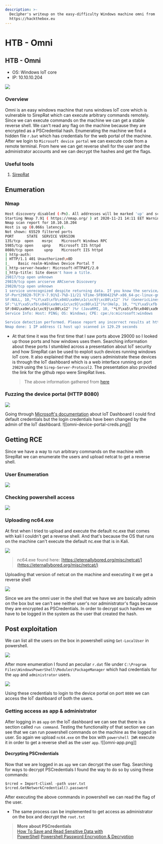 ```yaml
---
description: >-
  Dec1pher's writeup on the easy-difficulty Windows machine omni from
  https://hackthebox.eu
---
```


# HTB - Omni

## HTB - Omni

* OS: Windows IoT core
* IP: 10.10.10.204

![](../../.gitbook/assets/omni.jpg)

### Overview

Omni is an easy windows machine that runs windows IoT core which is vulnerable to SirepRat which can execute arbitrary commands remotely. Since we can execute commands on the machine we can get a stable reverse shell. We can't read any flag on the machine because they are encrypted as a PSCredential hash. Enumerating the machine we find a hidden file `r.bat` which has credentials for the web portal of the machine. After we login to `Microsoft device portal` we can execute code from a remote terminal. From here we can get reverse shell for the user and the administrator accounts and we can decrypt the hashes and get the flags.

### Useful tools

1. [SirepRat](https://github.com/SafeBreach-Labs/SirepRAT)

## Enumeration

### Nmap

```bash
Host discovery disabled (-Pn). All addresses will be marked 'up' and scan times will be slower.
Starting Nmap 7.91 ( https://nmap.org/ ) at 2020-11-21 14:11 EET Warning: 10.10.10.204 giving up on port because retransmission cap hit (0).
Nmap scan report for 10.10.10.204
Host is up (0.066s latency).
Not shown: 65529 filtered ports
PORT      STATE  SERVICE VERSION
135/tcp  open    msrpc    Microsoft Windows RPC
5985/tcp open    upnp    Microsoft IIS httpd
8080/tcp open     upnp    Microsoft IIS httpd
| http-auth:
| HTTP/1.1 401 Unauthorized\x0D
|_    Basic realm-Windows Device Portal T
|_http-server-header: Microsoft-HTTPAPI/2.0
|_http-title: Site doesn't have a title.
29817/tcp open unknown
29819/tcp open arcserve ARCserve Discovery
29820/tcp open unknown
1 service unrecognized despite returning data. If you know the service/version, please submit the following fingerprint at https://nmap.org/cgi-bin/submit.cgi?new-service : 
SF-Port29820-TCP:V-7.91%I-7%D-11/21 %Time-5FB90422%P-x86_64-pc-linux-gnu%r( 
SF:NULL, 10,"*LY\xa5\xfb\x04G\xa9m\x1c\xc9}\xc80\x12" )%r (GenericLines,10,
SF:"\LY\xa5\xfb\x04G\xa9m\x1c\xc9}\xc80\x12")%r(Help, 10, "*LY\xa5\xfb'\x 
SF:04G\xa9m\x1c\xc9}\xc80\x12" )%r (JavaRMI, 10, "*LY\xa5\xfb\x046\xa9m\x1c\SF:xc9}\xc80\x12");
Service Info: Host: PING; OS: Windows; CPE: cpe:/o:microsoft:windows

Service detection performed. Please report any incorrect results at https://nmap.org/submit/. 
Nmap done: 1 IP address (1 host up) scanned in 129.29 seconds
```

* At that time it was the first time that I saw ports above 29000 so I looked up those ports and how windows uses them. Searching information about these ports I stumbled across a presentation about IoT security and how SirepRat can be used to exploit such devices running windows IoT core. It also explained that the way users administrate these devices is through the IoT dashboard which is a web interface running on port `29829` using the `Sirep-Server-Protocol2`. The presentation also provided the link for the github repo were SirepRat lives.

  > The above information gathered from [here](https://www.woprsummit.org/slides-archive/SirepRAT_RCEasSYSTEMonWindowsIoTCore-WOPRSummit.pdf)

### Fuzzing the device portal \(HTTP 8080\)

![](../../.gitbook/assets/omni-device-portal.png)

Going through [Microsoft's documentation](https://docs.microsoft.com/en-us/windows/iot-core/manage-your-device/deviceportal) about IoT Dashboard I could find default credentials but the login credentials have been changed by the admin of the IoT dashboard. !\[\[omni-device-portal-creds.png\]\]

## Getting RCE

Since we have a way to run arbitrary commands on the machine with SirepRat we can enumerate the users and upload netcat to get a reverse shell.

### User Enumeration

![](../../.gitbook/assets/omni-user-enum.png)

### Checking powershell access

![](../../.gitbook/assets/omni-powershell-accees.png)

### Uploading nc64.exe

At first when I tried to upload and execute the default nc.exe that comes with kali I couldn't get a reverse shell. And that's because the OS that runs on the machine can't execute the default nc.exe that is in Kali.

![](../../.gitbook/assets/omni-architecture.png)

> nc64.exe found here: [https://eternallybored.org/misc/netcat/](https://eternallybored.org/misc/netcat/)

Uploading that version of netcat on the machine and executing it we get a reverse shell

![](../../.gitbook/assets/omni-rce.png)

Since we are the omni user in the shell that we have we are basically admin on the box but we can't see neither user's nor administrator's flags because they are encrypted as PSCredentials. In order to decrypt such hashes we have to be logged in the system as the user that created the hash.

## Post exploitation

We can list all the users on the box in powershell using `Get-LocalUser` in powershell.

![](../../.gitbook/assets/omni-local-users.png)

After more enumeration I found an peculiar `r.dat` file under `C:\Program Files\WindowsPowerShell\Modules\PackageManager` which had credentials for the `app` and `administrator` users.

![](../../.gitbook/assets/omni-creds.png)

Using these credentials to login to the device portal on port `8080` we can access the IoT dashboard of both the users.

### Getting access as app & administrator

After logging in as `app` on the IoT dashboard we can see that there is a section called `run command`. Testing the functionality of that section we can see that we can run powershell commands on the machine as the logged in user. So again we upload `nc64.exe` on the box with `powershell IWR` execute it in order to get a reverse shell as the user `app`. !\[\[omni-app.png\]\]

#### Decrypting PSCredentials

Now that we are logged in as `app` we can decrypt the user flag. Searching for ways to decrypt PSCredentials I found the way to do so by using these commands:

```text
$rcred = Import-Clixml -path user.txt  
$rcred.GetNetworkCredential().password
```

After executing the above commands in powershell we can read the flag of the user.

* The same process can be implemented  to get access as administrator on the box and decrypt the `root.txt` 

> **More about PSCredentials**   
> [How To Save and Read Sensitive Data with   
> PowerShell](https://mcpmag.com/articles/2017/07/20/save-and-read-sensitive-data-with-powershell.aspx) [Powershell Password Encryption & Decryption](https://www.travisgan.com/2015/06/powershell-password-encryption.html)

